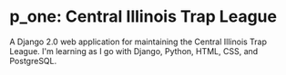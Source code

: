 # p_one: Central Illinois Trap League
A Django 2.0 web application for maintaining the Central Illinois Trap League. I'm learning as I go with Django, Python, HTML, CSS, and PostgreSQL.
